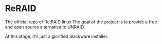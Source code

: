 # ReRAID
The official repo of Re:RAID linux
The goal of the project is to provide a free and open source alternative to UNRAID.

At this stage, it's just a glorified Slackware installer.
